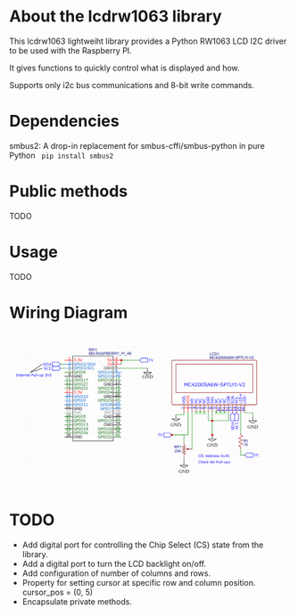 # About the lcdrw1063 library

This lcdrw1063 lightweiht library provides a Python RW1063 LCD I2C driver to be used with the Raspberry PI.

It gives functions to quickly control what is displayed and how.

Supports only i2c bus communications and 8-bit write commands.

# Dependencies

smbus2: A drop-in replacement for smbus-cffi/smbus-python in pure Python
<code bash>
pip install smbus2
</code>

# Public methods

TODO

# Usage

TODO

# Wiring Diagram

![MIDAS Display to Raspberry Pi 4 wiring Diagram](docs/MIDASDisplayRPiWiring.png)

# TODO

* Add digital port for controlling the Chip Select (CS) state from the library.
* Add a digital port to turn the LCD backlight on/off.
* Add configuration of number of columns and rows.
* Property for setting cursor at specific row and column position. cursor_pos = (0, 5)
* Encapsulate private methods.
